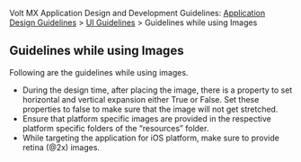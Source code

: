                           

Volt MX  Application Design and Development Guidelines: [Application Design Guidelines](Application_Design_Guidelines_Overview.md) > [UI Guidelines](UI_Guidelines.md) > Guidelines while using Images

Guidelines while using Images
-----------------------------

Following are the guidelines while using images.

*   During the design time, after placing the image, there is a property to set horizontal and vertical expansion either True or False. Set these properties to false to make sure that the image will not get stretched.
*   Ensure that platform specific images are provided in the respective platform specific folders of the “resources” folder.
*   While targeting the application for iOS platform, make sure to provide retina (@2x) images.
